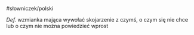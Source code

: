 #słowniczek/polski 

_Def._ wzmianka mająca wywołać skojarzenie z czymś, o czym się nie chce lub o czym nie można powiedzieć wprost